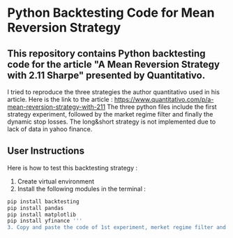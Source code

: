 # Python Backtesting Code for Mean Reversion Strategy

## This repository contains Python backtesting code for the article "A Mean Reversion Strategy with 2.11 Sharpe" presented by Quantitativo. 

I tried to reproduce the three strategies the author quantitativo used in his article. 
Here is the link to the article : https://www.quantitativo.com/p/a-mean-reversion-strategy-with-211
The three python files include the first strategy experiment, followed by the market regime filter and finally the dynamic stop losses. The long&short strategy is not implemented due to lack of data in yahoo finance.


## User Instructions
Here is how to test this backtesting strategy : 
1. Create virtual environment
2. Install the following modules in the terminal : 
```bash
pip install backtesting
pip install pandas
pip install matplotlib
pip install yfinance '''
3. Copy and paste the code of 1st experiment, merket regime filter and dynamic stop losses strategy 
